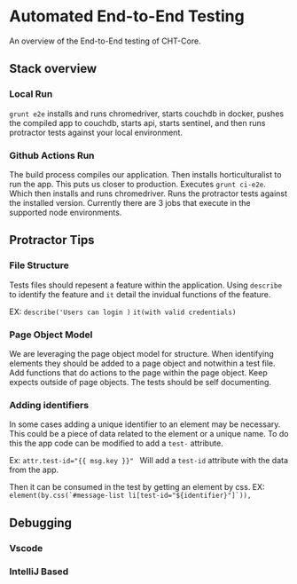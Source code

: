 # Automated End-to-End Testing

An overview of the End-to-End testing of CHT-Core. 

## Stack overview

### Local Run

`grunt e2e` installs and runs chromedriver, starts couchdb in docker, pushes the compiled app to couchdb, starts api, starts sentinel, and then runs protractor tests against your local environment. 

### Github Actions Run

The build process compiles our application. Then installs horticulturalist to run the app. This puts us closer to production. Executes `grunt ci-e2e`. Which then installs and runs chromedriver. Runs the protractor tests against the installed version. Currently there are 3 jobs that execute in the supported node environments.  

## Protractor Tips

### File Structure
Tests files should repesent a feature within the application. Using `describe` to identify the feature and `it` detail the invidual functions of the feature. 

EX: `describe('Users can login )`  `it(with valid credentials)`

### Page Object Model
We are leveraging the page object model for structure. When identifying elements they should be added to a page object and notwithin a test file. Add functions that do actions to the page within the page object. Keep expects outside of page objects. The tests should be self documenting. 

### Adding identifiers
In some cases adding a unique identifier to an element may be necessary. This could be a piece of data related to the element or a unique name. To do this the app code can be modified to add a `test-` attribute.  

Ex:  `attr.test-id="{{ msg.key }}" ` Will add a `test-id` attribute with the data from the app. 

Then it can be consumed in the test by getting an element by css. EX: ``element(by.css(`#message-list li[test-id="${identifier}"]`)),``



## Debugging
  ### Vscode
  ### IntelliJ Based